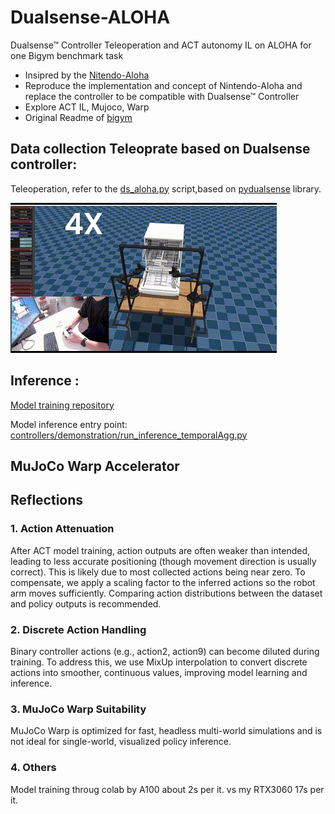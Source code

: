 # Dualsense-ALOHA
Dualsense™ Controller Teleoperation and ACT autonomy IL on ALOHA for one Bigym benchmark task

- Insipred by the [Nitendo-Aloha](https://github.com/AlmondGod/Nintendo-Aloha)
- Reproduce the implementation and concept of Nintendo-Aloha and replace the controller to be compatible with Dualsense™ Controller
- Explore ACT IL, Mujoco, Warp
- Original Readme of [bigym](https://github.com/chernyadev/bigym)








## Data collection Teleoprate based on Dualsense controller: 
Teleoperation, refer to the [ds_aloha.py](controllers/demonstration/ds_aloha.py) script,based on [pydualsense](https://github.com/flok/pydualsense) library.

![Dishwasher Close Task GIF](controllers/demo/closerdishwasher2.gif)



## Inference :
[Model training repository](https://github.com/wayne-xyz/act-bigym-aloha-dualsense)

Model inference entry point: [controllers/demonstration/run_inference_temporalAgg.py](controllers/demonstration/run_inference_temporalAgg.py)




## MuJoCo Warp Accelerator


## Reflections

### 1. Action Attenuation
After ACT model training, action outputs are often weaker than intended, leading to less accurate positioning (though movement direction is usually correct). This is likely due to most collected actions being near zero. To compensate, we apply a scaling factor to the inferred actions so the robot arm moves sufficiently. Comparing action distributions between the dataset and policy outputs is recommended.

### 2. Discrete Action Handling
Binary controller actions (e.g., action2, action9) can become diluted during training. To address this, we use MixUp interpolation to convert discrete actions into smoother, continuous values, improving model learning and inference.

### 3. MuJoCo Warp Suitability
MuJoCo Warp is optimized for fast, headless multi-world simulations and is not ideal for single-world, visualized policy inference.

### 4. Others
Model training throug colab by A100 about 2s per it.  vs my RTX3060 17s per it. 
